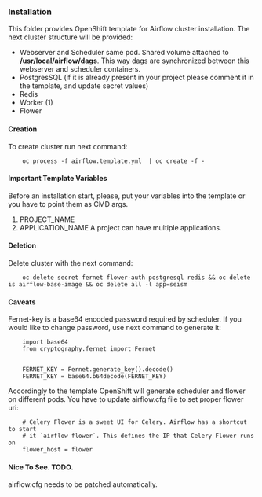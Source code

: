 ### Installation

This folder provides OpenShift template for Airflow cluster installation.
The next cluster structure will be provided:
  - Webserver and Scheduler same pod. Shared volume attached to **/usr/local/airflow/dags**. This way dags are synchronized between this webserver and scheduler containers.
  - PostgresSQL (if it is already present in your project please comment it in the template, and update secret values)
  - Redis
  - Worker (1)
  - Flower

#### Creation

To create cluster run next command:

        oc process -f airflow.template.yml  | oc create -f - 

#### Important Template Variables
Before an installation start, please, put your variables into the template or you have to point them as CMD args.
  1. PROJECT_NAME
  2. APPLICATION_NAME A project can have multiple applications.


#### Deletion

Delete cluster with the next command:

        oc delete secret fernet flower-auth postgresql redis && oc delete is airflow-base-image && oc delete all -l app=seism

#### Caveats

Fernet-key is a base64 encoded password required by scheduler. If you would like to change password, use next command to generate it:

        import base64
        from cryptography.fernet import Fernet


        FERNET_KEY = Fernet.generate_key().decode()
        FERNET_KEY = base64.b64decode(FERNET_KEY)

Accordingly to the template OpenShift will generate scheduler and flower on different pods. You have to update airflow.cfg file to set proper flower uri:

        # Celery Flower is a sweet UI for Celery. Airflow has a shortcut to start
        # it `airflow flower`. This defines the IP that Celery Flower runs on
        flower_host = flower


#### Nice To See. TODO.
airflow.cfg needs to be patched automatically.
